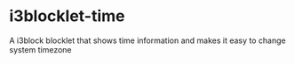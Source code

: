 # i3blocklet-time
A i3block blocklet that shows time information and makes it easy to change system timezone
